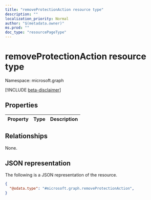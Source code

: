 ```yaml
---
title: "removeProtectionAction resource type"
description: ""
localization_priority: Normal
author: "$(metadata.owner)"
ms.prod: ""
doc_type: "resourcePageType"
---
```


# removeProtectionAction resource type

Namespace: microsoft.graph

[!INCLUDE [beta-disclaimer](../../includes/beta-disclaimer.md)]

## Properties

| Property | Type | Description |
| :------- | :--- | :---------- |

## Relationships

None.

## JSON representation

The following is a JSON representation of the resource.

<!-- {
  "blockType": "resource",
  "@odata.type": "microsoft.graph.removeProtectionAction",
}
-->

```json
{
  "@odata.type": "#microsoft.graph.removeProtectionAction",
}
```
